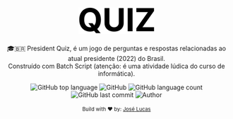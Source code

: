 <div align="center">
  <h2 align="center">
    <img src="./assets/logo.svg" alt="President Quiz" />
  </h2>

  <p align="center">
    🎓🇧🇷 President Quiz, é um jogo de perguntas e respostas relacionadas ao atual presidente (2022) do Brasil.<br/> Construído com Batch Script (atenção: é uma atividade lúdica do curso de informática).
  </p>
</div>

<div align="center">
  <img alt="GitHub top language" src="https://img.shields.io/github/languages/top/lucasbernardol/president-quiz-batch">

  <img alt="GitHub" src="https://img.shields.io/github/license/lucasbernardol/president-quiz-batch">

  <img alt="GitHub language count" src="https://img.shields.io/github/languages/count/lucasbernardol/president-quiz-batch">

  <img alt="GitHub last commit" src="https://img.shields.io/github/last-commit/lucasbernardol/president-quiz-batch">

  <img src="https://img.shields.io/badge/author-Jos%C3%A9%20Lucas-brightgreen" alt="Author" />
</div>

<p align="center">
  <small>
    Build with ❤️ by: <a href="https://github.com/lucasbernardol">José Lucas</a>
  </small>
</p>
